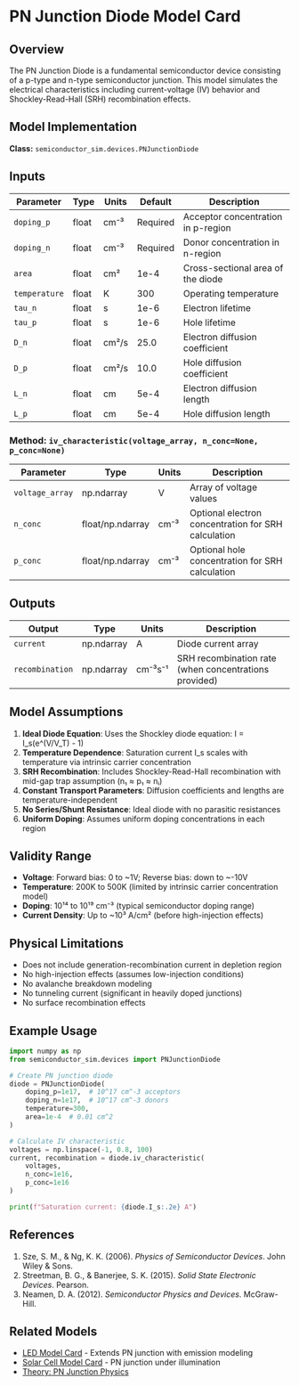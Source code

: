 # PN Junction Diode Model Card

## Overview

The PN Junction Diode is a fundamental semiconductor device consisting of a p-type and n-type semiconductor junction. This model simulates the electrical characteristics including current-voltage (IV) behavior and Shockley-Read-Hall (SRH) recombination effects.

## Model Implementation

**Class:** `semiconductor_sim.devices.PNJunctionDiode`

## Inputs

| Parameter | Type | Units | Default | Description |
|-----------|------|-------|---------|-------------|
| `doping_p` | float | cm⁻³ | Required | Acceptor concentration in p-region |
| `doping_n` | float | cm⁻³ | Required | Donor concentration in n-region |
| `area` | float | cm² | 1e-4 | Cross-sectional area of the diode |
| `temperature` | float | K | 300 | Operating temperature |
| `tau_n` | float | s | 1e-6 | Electron lifetime |
| `tau_p` | float | s | 1e-6 | Hole lifetime |
| `D_n` | float | cm²/s | 25.0 | Electron diffusion coefficient |
| `D_p` | float | cm²/s | 10.0 | Hole diffusion coefficient |
| `L_n` | float | cm | 5e-4 | Electron diffusion length |
| `L_p` | float | cm | 5e-4 | Hole diffusion length |

### Method: `iv_characteristic(voltage_array, n_conc=None, p_conc=None)`

| Parameter | Type | Units | Description |
|-----------|------|-------|-------------|
| `voltage_array` | np.ndarray | V | Array of voltage values |
| `n_conc` | float/np.ndarray | cm⁻³ | Optional electron concentration for SRH calculation |
| `p_conc` | float/np.ndarray | cm⁻³ | Optional hole concentration for SRH calculation |

## Outputs

| Output | Type | Units | Description |
|--------|------|-------|-------------|
| `current` | np.ndarray | A | Diode current array |
| `recombination` | np.ndarray | cm⁻³s⁻¹ | SRH recombination rate (when concentrations provided) |

## Model Assumptions

1. **Ideal Diode Equation**: Uses the Shockley diode equation: I = I_s(e^(V/V_T) - 1)
2. **Temperature Dependence**: Saturation current I_s scales with temperature via intrinsic carrier concentration
3. **SRH Recombination**: Includes Shockley-Read-Hall recombination with mid-gap trap assumption (n₁ ≈ p₁ ≈ nᵢ)
4. **Constant Transport Parameters**: Diffusion coefficients and lengths are temperature-independent
5. **No Series/Shunt Resistance**: Ideal diode with no parasitic resistances
6. **Uniform Doping**: Assumes uniform doping concentrations in each region

## Validity Range

- **Voltage**: Forward bias: 0 to ~1V; Reverse bias: down to ~-10V
- **Temperature**: 200K to 500K (limited by intrinsic carrier concentration model)
- **Doping**: 10¹⁴ to 10¹⁹ cm⁻³ (typical semiconductor doping range)
- **Current Density**: Up to ~10³ A/cm² (before high-injection effects)

## Physical Limitations

- Does not include generation-recombination current in depletion region
- No high-injection effects (assumes low-injection conditions)
- No avalanche breakdown modeling
- No tunneling current (significant in heavily doped junctions)
- No surface recombination effects

## Example Usage

```python
import numpy as np
from semiconductor_sim.devices import PNJunctionDiode

# Create PN junction diode
diode = PNJunctionDiode(
    doping_p=1e17,  # 10^17 cm^-3 acceptors
    doping_n=1e17,  # 10^17 cm^-3 donors
    temperature=300,
    area=1e-4  # 0.01 cm^2
)

# Calculate IV characteristic
voltages = np.linspace(-1, 0.8, 100)
current, recombination = diode.iv_characteristic(
    voltages, 
    n_conc=1e16, 
    p_conc=1e16
)

print(f"Saturation current: {diode.I_s:.2e} A")
```

## References

1. Sze, S. M., & Ng, K. K. (2006). *Physics of Semiconductor Devices*. John Wiley & Sons.
2. Streetman, B. G., & Banerjee, S. K. (2015). *Solid State Electronic Devices*. Pearson.
3. Neamen, D. A. (2012). *Semiconductor Physics and Devices*. McGraw-Hill.

## Related Models

- [LED Model Card](led.md) - Extends PN junction with emission modeling
- [Solar Cell Model Card](solar-cell.md) - PN junction under illumination
- [Theory: PN Junction Physics](../theory/pn-junction-theory.md)